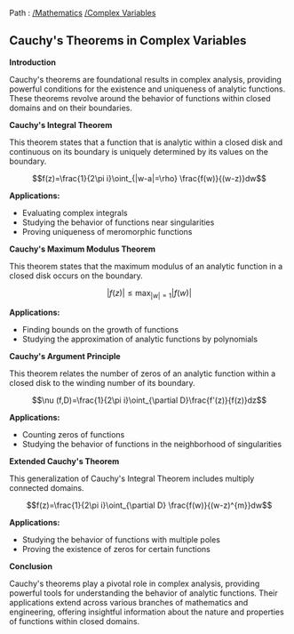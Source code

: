 Path : [/Mathematics](<..\..\index.md>) [/Complex Variables](<..\index.md>)
## Cauchy's Theorems in Complex Variables

**Introduction**

Cauchy's theorems are foundational results in complex analysis, providing powerful conditions for the existence and uniqueness of analytic functions. These theorems revolve around the behavior of functions within closed domains and on their boundaries.

**Cauchy's Integral Theorem**

This theorem states that a function that is analytic within a closed disk and continuous on its boundary is uniquely determined by its values on the boundary. 


$$f(z)=\frac{1}{2\pi i}\oint_{|w-a|=\rho} \frac{f(w)}{(w-z)}dw$$

**Applications:**

- Evaluating complex integrals
- Studying the behavior of functions near singularities
- Proving uniqueness of meromorphic functions


**Cauchy's Maximum Modulus Theorem**

This theorem states that the maximum modulus of an analytic function in a closed disk occurs on the boundary.


$$|f(z)| \leq \max_{|w| = 1} |f(w)|$$

**Applications:**

- Finding bounds on the growth of functions
- Studying the approximation of analytic functions by polynomials


**Cauchy's Argument Principle**

This theorem relates the number of zeros of an analytic function within a closed disk to the winding number of its boundary.


$$\nu (f,D)=\frac{1}{2\pi i}\oint_{\partial D}\frac{f'(z)}{f(z)}dz$$

**Applications:**

- Counting zeros of functions
- Studying the behavior of functions in the neighborhood of singularities


**Extended Cauchy's Theorem**

This generalization of Cauchy's Integral Theorem includes multiply connected domains.


$$f(z)=\frac{1}{2\pi i}\oint_{\partial D} \frac{f(w)}{(w-z)^{m}}dw$$

**Applications:**

- Studying the behavior of functions with multiple poles
- Proving the existence of zeros for certain functions


**Conclusion**

Cauchy's theorems play a pivotal role in complex analysis, providing powerful tools for understanding the behavior of analytic functions. Their applications extend across various branches of mathematics and engineering, offering insightful information about the nature and properties of functions within closed domains.
